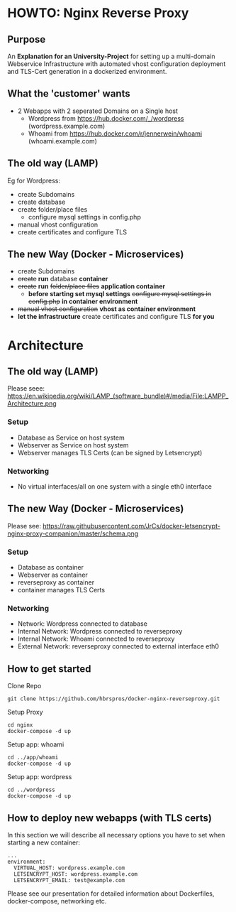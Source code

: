# HOWTO: Nginx Reverse Proxy 

## Purpose
An __Explanation for an University-Project__ for setting up a multi-domain Webservice Infrastructure with automated vhost configuration deployment and TLS-Cert generation in a dockerized environment.

## What the 'customer' wants
- 2 Webapps with 2 seperated Domains on a Single host
  - Wordpress from https://hub.docker.com/_/wordpress  (wordpress.example.com)
  - Whoami from https://hub.docker.com/r/jennerwein/whoami (whoami.example.com)

## The old way (LAMP)
Eg for Wordpress:
- create Subdomains
- create database
- create folder/place files 
  - configure mysql settings in config.php 
- manual vhost configuration
- create certificates and configure TLS 

## The new Way (Docker - Microservices)
- create Subdomains
- ~~create~~ __run__ database __container__
- ~~create~~ __run__ ~~folder/place files~~ __application container__
  - __before starting set mysql settings__ ~~configure mysql settings in config.php~~ __in container environment__ 
- ~~manual vhost configuration~~ __vhost as container environment__
- __let the infrastructure__ create certificates and configure TLS __for you__

# Architecture 
## The old way (LAMP)
Please seee: https://en.wikipedia.org/wiki/LAMP_(software_bundle)#/media/File:LAMPP_Architecture.png
  
### Setup
- Database as Service on host system
- Webserver as Service on host system
- Webserver manages TLS Certs (can be signed by Letsencrypt)

### Networking
- No virtual interfaces/all on one system with a single eth0 interface

## The new Way (Docker - Microservices)
Please see: https://raw.githubusercontent.com/JrCs/docker-letsencrypt-nginx-proxy-companion/master/schema.png
  
### Setup
- Database as container
- Webserver as container
- reverseproxy as container
- container manages TLS Certs

### Networking
- Network: Wordpress connected to database
- Internal Network: Wordpress connected to reverseproxy
- Internal Network: Whoami connected to reverseproxy
- External Network: reverseproxy connected to external interface eth0 

## How to get started

Clone Repo

    git clone https://github.com/hbrspros/docker-nginx-reverseproxy.git

Setup Proxy

    cd nginx
    docker-compose -d up

Setup app: whoami

    cd ../app/whoami
    docker-compose -d up
    
Setup app: wordpress

    cd ../wordpress
    docker-compose -d up    

## How to deploy new webapps (with TLS certs)
In this section we will describe all necessary options you have to set when starting a new container:

    ...
    environment:
      VIRTUAL_HOST: wordpress.example.com
      LETSENCRYPT_HOST: wordpress.example.com
      LETSENCRYPT_EMAIL: test@example.com

Please see our presentation for detailed information about Dockerfiles, docker-compose, networking etc.

